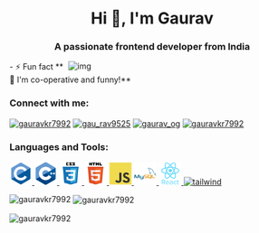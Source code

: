 
<h1 align="center">Hi 👋, I'm Gaurav</h1>
<h3 align="center">A passionate frontend developer from India</h3>
<img align="right" alt="img" width="400" src="https://www.10bestdesign.com/blog/content/images/2020/04/37.png">
- ⚡ Fun fact **😬 I'm co-operative and funny!**

<h3 align="left">Connect with me:</h3>
<p align="left">
<a href="https://linkedin.com/in/gauravkr7992" target="blank"><img align="center" src="https://raw.githubusercontent.com/rahuldkjain/github-profile-readme-generator/master/src/images/icons/Social/linked-in-alt.svg" alt="gauravkr7992" height="30" width="40" /></a>
<a href="https://instagram.com/gau_rav9525" target="blank"><img align="center" src="https://raw.githubusercontent.com/rahuldkjain/github-profile-readme-generator/master/src/images/icons/Social/instagram.svg" alt="gau_rav9525" height="30" width="40" /></a>
<a href="https://www.codechef.com/users/gaurav_og" target="blank"><img align="center" src="https://cdn.jsdelivr.net/npm/simple-icons@3.1.0/icons/codechef.svg" alt="gaurav_og" height="30" width="40" /></a>
<a href="https://www.leetcode.com/gauravkr7992" target="blank"><img align="center" src="https://raw.githubusercontent.com/rahuldkjain/github-profile-readme-generator/master/src/images/icons/Social/leet-code.svg" alt="gauravkr7992" height="30" width="40" /></a>
</p>

<h3 align="left">Languages and Tools:</h3>
<p align="left"> <a href="https://www.cprogramming.com/" target="_blank" rel="noreferrer"> <img src="https://raw.githubusercontent.com/devicons/devicon/master/icons/c/c-original.svg" alt="c" width="40" height="40"/> </a> <a href="https://www.w3schools.com/cpp/" target="_blank" rel="noreferrer"> <img src="https://raw.githubusercontent.com/devicons/devicon/master/icons/cplusplus/cplusplus-original.svg" alt="cplusplus" width="40" height="40"/> </a> <a href="https://www.w3schools.com/css/" target="_blank" rel="noreferrer"> <img src="https://raw.githubusercontent.com/devicons/devicon/master/icons/css3/css3-original-wordmark.svg" alt="css3" width="40" height="40"/> </a> <a href="https://www.w3.org/html/" target="_blank" rel="noreferrer"> <img src="https://raw.githubusercontent.com/devicons/devicon/master/icons/html5/html5-original-wordmark.svg" alt="html5" width="40" height="40"/> </a> <a href="https://developer.mozilla.org/en-US/docs/Web/JavaScript" target="_blank" rel="noreferrer"> <img src="https://raw.githubusercontent.com/devicons/devicon/master/icons/javascript/javascript-original.svg" alt="javascript" width="40" height="40"/> </a> <a href="https://www.mysql.com/" target="_blank" rel="noreferrer"> <img src="https://raw.githubusercontent.com/devicons/devicon/master/icons/mysql/mysql-original-wordmark.svg" alt="mysql" width="40" height="40"/> </a> <a href="https://reactjs.org/" target="_blank" rel="noreferrer"> <img src="https://raw.githubusercontent.com/devicons/devicon/master/icons/react/react-original-wordmark.svg" alt="react" width="40" height="40"/> </a> <a href="https://tailwindcss.com/" target="_blank" rel="noreferrer"> <img src="https://www.vectorlogo.zone/logos/tailwindcss/tailwindcss-icon.svg" alt="tailwind" width="40" height="40"/> </a> </p>

<p><img align="left" src="https://github-readme-stats.vercel.app/api/top-langs?username=gauravkr7992&show_icons=true&locale=en&layout=compact" alt="gauravkr7992" /></p>

<p>&nbsp;<img align="center" src="https://github-readme-stats.vercel.app/api?username=gauravkr7992&show_icons=true&locale=en" alt="gauravkr7992" /></p>

<p><img align="center" src="https://github-readme-streak-stats.herokuapp.com/?user=gauravkr7992&" alt="gauravkr7992" /></p>
